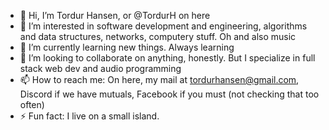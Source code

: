 - 👋 Hi, I’m Tordur Hansen, or @TordurH on here
- 👀 I’m interested in software development and engineering, algorithms and data structures, networks, computery stuff. Oh and also music 
- 🌱 I’m currently learning new things. Always learning
- 💞️ I’m looking to collaborate on anything, honestly. But I specialize in full stack web dev and audio programming
- 📫 How to reach me: On here, my mail at tordurhansen@gmail.com, Discord if we have mutuals, Facebook if you must (not checking that too often)
- ⚡ Fun fact: I live on a small island.

<!---
TordurH/TordurH is a ✨ special ✨ repository because its `README.md` (this file) appears on your GitHub profile.
You can click the Preview link to take a look at your changes.
--->
